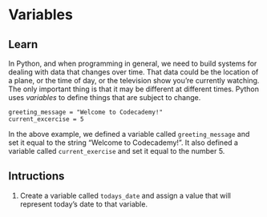 # Variables
## Learn
In Python, and when programming in general, we need to build systems for dealing with data that changes over time. That data could be the location of a plane, or the time of day, or the television show you’re currently watching. The only important thing is that it may be different at different times. Python uses *variables* to define things that are subject to change.
```
greeting_message = "Welcome to Codecademy!"
current_excercise = 5
```
In the above example, we defined a variable called ```greeting_message``` and set it equal to the string “Welcome to Codecademy!”. It also defined a variable called ```current_exercise``` and set it equal to the number 5.
## Intructions
1. Create a variable called ```todays_date``` and assign a value that will represent today’s date to that variable.